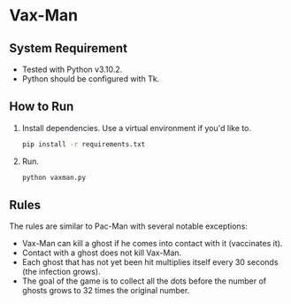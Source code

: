 # Vax-Man

## System Requirement

- Tested with Python v3.10.2.
- Python should be configured with Tk.

## How to Run

1. Install dependencies. Use a virtual environment if you'd like to.
   ```sh
   pip install -r requirements.txt
   ```
1. Run.
   ```sh
   python vaxman.py
   ```

## Rules

The rules are similar to Pac-Man with several notable exceptions:

- Vax-Man can kill a ghost if he comes into contact with it (vaccinates it).
- Contact with a ghost does not kill Vax-Man.
- Each ghost that has not yet been hit multiplies itself every 30 seconds (the infection grows).
- The goal of the game is to collect all the dots before the number of ghosts grows to 32 times the original number.
